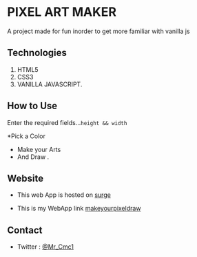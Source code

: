 # PIXEL ART MAKER
A project made for fun inorder to get more familiar with vanilla js 


## Technologies 
1. HTML5
2. CSS3
3. VANILLA JAVASCRIPT.

## How to Use
Enter the required fields...`height && width` 

*Pick a Color
* Make your Arts
* And Draw .

## Website

* This web App is hosted on [surge](https://surge.sh)

* This is my WebApp link [ makeyourpixeldraw]( makeyourpixeldraw.surge.sh)

## Contact 
* Twitter : [@Mr_Cmc1](https://twitter.com/Mr_Cmc1?s=08)



